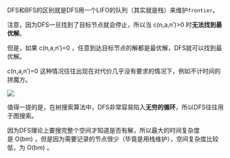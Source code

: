 DFS和BFS的区别就是DFS用一个LIFO的队列（其实就是栈）来维护`frontier`。

注意，因为DFS一旦找到了目标节点就会停止，所以当 c(n,a,n′)>0 时**无法找到最优解**。

但是，如果 c(n,a,n′)=0 ，任意到达目标节点的解都是最优解，DFS就可以找到最优解。

c(n,a,n′)=0 这种情况往往出现在对代价几乎没有要求的情况下，例如不计时间的拼魔方。

![](https://pic3.zhimg.com/v2-05499f9bed692ef18535869ba9c3c908_1440w.jpg)

值得一提的是，在树搜索算法中，DFS非常容易陷入**无穷的循环**，所以DFS往往用于图搜索。

因为DFS理论上要搜完整个空间才知道是否有解，所以最大的时间复杂度是 O(bm) ，但是因为需要记录的节点很少（毕竟是用栈维护），空间复杂度比较低，为 O(bm) 。